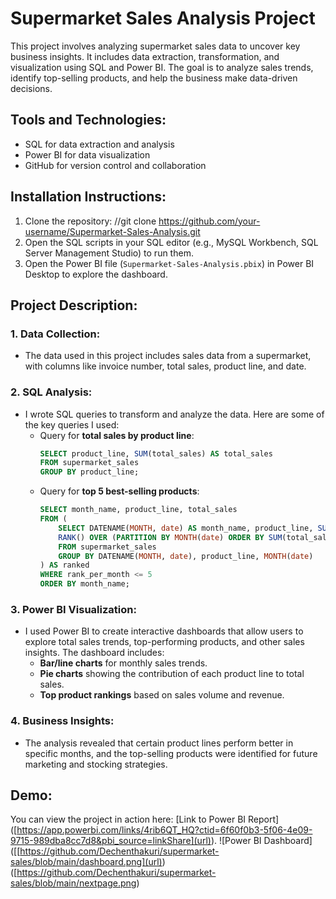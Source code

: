 # Supermarket Sales Analysis Project
This project involves analyzing supermarket sales data to uncover key business insights. It includes data extraction, transformation, and visualization using SQL and Power BI. The goal is to analyze sales trends, identify top-selling products, and help the business make data-driven decisions.

## Tools and Technologies:
- SQL for data extraction and analysis
- Power BI for data visualization
- GitHub for version control and collaboration

## Installation Instructions:
1. Clone the repository: //git clone https://github.com/your-username/Supermarket-Sales-Analysis.git
2. Open the SQL scripts in your SQL editor (e.g., MySQL Workbench, SQL Server Management Studio) to run them.
3. Open the Power BI file (`Supermarket-Sales-Analysis.pbix`) in Power BI Desktop to explore the dashboard.

## Project Description:

### 1. Data Collection:
- The data used in this project includes sales data from a supermarket, with columns like invoice number, total sales, product line, and date.

### 2. SQL Analysis:
- I wrote SQL queries to transform and analyze the data. Here are some of the key queries I used:
   - Query for **total sales by product line**:
     ```sql
     SELECT product_line, SUM(total_sales) AS total_sales
     FROM supermarket_sales
     GROUP BY product_line;
     ```
   - Query for **top 5 best-selling products**:
     ```sql
     SELECT month_name, product_line, total_sales
     FROM (
         SELECT DATENAME(MONTH, date) AS month_name, product_line, SUM(total_sales) AS total_sales,
         RANK() OVER (PARTITION BY MONTH(date) ORDER BY SUM(total_sales) DESC) AS rank_per_month
         FROM supermarket_sales
         GROUP BY DATENAME(MONTH, date), product_line, MONTH(date)
     ) AS ranked
     WHERE rank_per_month <= 5
     ORDER BY month_name;
     ```

### 3. Power BI Visualization:
- I used Power BI to create interactive dashboards that allow users to explore total sales trends, top-performing products, and other sales insights. The dashboard includes:
   - **Bar/line charts** for monthly sales trends.
   - **Pie charts** showing the contribution of each product line to total sales.
   - **Top product rankings** based on sales volume and revenue.

### 4. Business Insights:
- The analysis revealed that certain product lines perform better in specific months, and the top-selling products were identified for future marketing and stocking strategies.

## Demo:
You can view the project in action here: [Link to Power BI Report] ([https://app.powerbi.com/links/4rib6QT_HQ?ctid=6f60f0b3-5f06-4e09-9715-989dba8cc7d8&pbi_source=linkShare](url)).
![Power BI Dashboard] ([[https://github.com/Dechenthakuri/supermarket-sales/blob/main/dashboard.png](url))   
([https://github.com/Dechenthakuri/supermarket-sales/blob/main/nextpage.png)

